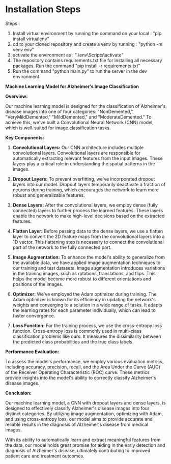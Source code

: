 # Installation Steps

Steps : 
1. Install virtual environment by running the command on your local : "pip install virtualenv"
2. cd to your cloned repository and create a venv by running  : "python -m venv env"
3. activate the environment as : ".\env\Scripts\activate"
4. The repository contains requirements.txt file for installing all necessary packages. Run the command "pip install -r requirements.txt"
5. Run the command "python main.py" to run the server in the dev environment






**Machine Learning Model for Alzheimer's Image Classification**

**Overview:**

Our machine learning model is designed for the classification of Alzheimer's disease images into one of four categories: "NonDemented," "VeryMildDemented," "MildDemented," and "ModerateDemented." To achieve this, we've built a Convolutional Neural Network (CNN) model, which is well-suited for image classification tasks.

**Key Components:**

1. **Convolutional Layers:** Our CNN architecture includes multiple convolutional layers. Convolutional layers are responsible for automatically extracting relevant features from the input images. These layers play a critical role in understanding the spatial patterns in the images.

2. **Dropout Layers:** To prevent overfitting, we've incorporated dropout layers into our model. Dropout layers temporarily deactivate a fraction of neurons during training, which encourages the network to learn more robust and generalizable features.

3. **Dense Layers:** After the convolutional layers, we employ dense (fully connected) layers to further process the learned features. These layers enable the network to make high-level decisions based on the extracted features.

4. **Flatten Layer:** Before passing data to the dense layers, we use a flatten layer to convert the 2D feature maps from the convolutional layers into a 1D vector. This flattening step is necessary to connect the convolutional part of the network to the fully connected part.

5. **Image Augmentation:** To enhance the model's ability to generalize from the available data, we have applied image augmentation techniques to our training and test datasets. Image augmentation introduces variations in the training images, such as rotations, translations, and flips. This helps the model become more robust to different orientations and positions of the images.

6. **Optimizer:** We've employed the Adam optimizer during training. The Adam optimizer is known for its efficiency in updating the network's weights and converging to a solution in a wide range of tasks. It adapts the learning rates for each parameter individually, which can lead to faster convergence.

7. **Loss Function:** For the training process, we use the cross-entropy loss function. Cross-entropy loss is commonly used in multi-class classification problems like ours. It measures the dissimilarity between the predicted class probabilities and the true class labels.

**Performance Evaluation:**

To assess the model's performance, we employ various evaluation metrics, including accuracy, precision, recall, and the Area Under the Curve (AUC) of the Receiver Operating Characteristic (ROC) curve. These metrics provide insights into the model's ability to correctly classify Alzheimer's disease images.

**Conclusion:**

Our machine learning model, a CNN with dropout layers and dense layers, is designed to effectively classify Alzheimer's disease images into four distinct categories. By utilizing image augmentation, optimizing with Adam, and using cross-entropy loss, our model aims to provide accurate and reliable results in the diagnosis of Alzheimer's disease from medical images.

With its ability to automatically learn and extract meaningful features from the data, our model holds great promise for aiding in the early detection and diagnosis of Alzheimer's disease, ultimately contributing to improved patient care and treatment outcomes.
